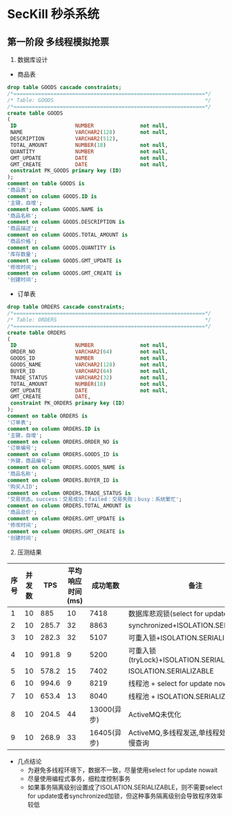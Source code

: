 # SecKill 秒杀系统
## 第一阶段 多线程模拟抢票
 1. 数据库设计
  + 商品表
  ```SQL
  drop table GOODS cascade constraints;
/*==============================================================*/
/* Table: GOODS                                                 */
/*==============================================================*/
create table GOODS 
(
   ID                   NUMBER               not null,
   NAME                 VARCHAR2(128)        not null,
   DESCRIPTION          VARCHAR2(512),
   TOTAL_AMOUNT         NUMBER(18)           not null,
   QUANTITY             NUMBER               not null,
   GMT_UPDATE           DATE                 not null,
   GMT_CREATE           DATE                 not null,
   constraint PK_GOODS primary key (ID)
);
comment on table GOODS is
'商品表';
comment on column GOODS.ID is
'主键，自增';
comment on column GOODS.NAME is
'商品名称';
comment on column GOODS.DESCRIPTION is
'商品描述';
comment on column GOODS.TOTAL_AMOUNT is
'商品价格';
comment on column GOODS.QUANTITY is
'库存数量';
comment on column GOODS.GMT_UPDATE is
'修改时间';
comment on column GOODS.GMT_CREATE is
'创建时间';
  ```
  + 订单表
  ```SQL
  drop table ORDERS cascade constraints;
/*==============================================================*/
/* Table: ORDERS                                                */
/*==============================================================*/
create table ORDERS 
(
   ID                   NUMBER               not null,
   ORDER_NO             VARCHAR2(64)         not null,
   GOODS_ID             NUMBER               not null,
   GOODS_NAME           VARCHAR2(128)        not null,
   BUYER_ID             VARCHAR2(64)         not null,
   TRADE_STATUS         VARCHAR2(32)         not null,
   TOTAL_AMOUNT         NUMBER(18)           not null,
   GMT_UPDATE           DATE                 not null,
   GMT_CREATE           DATE,
   constraint PK_ORDERS primary key (ID)
);
comment on table ORDERS is
'订单表';
comment on column ORDERS.ID is
'主键，自增';
comment on column ORDERS.ORDER_NO is
'订单编号';
comment on column ORDERS.GOODS_ID is
'外键，商品编号';
comment on column ORDERS.GOODS_NAME is
'商品名称';
comment on column ORDERS.BUYER_ID is
'购买人ID';
comment on column ORDERS.TRADE_STATUS is
'交易状态。success：交易成功；failed：交易失败；busy：系统繁忙';
comment on column ORDERS.TOTAL_AMOUNT is
'商品总价';
comment on column ORDERS.GMT_UPDATE is
'修改时间';
comment on column ORDERS.GMT_CREATE is
'创建时间';
  ```
 2. 压测结果
 
|序号|并发数|TPS|平均响应时间(ms)|成功笔数|备注|
|----|-----|---|----------------|--------|---|
|1|10|885|10|7418|数据库悲观锁(select for update nowait)|
|2|10|285.7|32|8863|synchronized+ISOLATION.SERIALIZABLE|
|3|10|282.3|32|5107|可重入锁+ISOLATION.SERIALIZABLE|
|4|10|991.8|9|5200|可重入锁(tryLock)+ISOLATION.SERIALIZABLE|
|5|10|578.2|15|7402|ISOLATION.SERIALIZABLE|
|6|10|994.6|9|8219|线程池 + select for update nowait|
|7|10|653.4|13|8040|线程池 + ISOLATION.SERIALIZABLE|
|8|10|204.5|44|13000(异步)|ActiveMQ未优化|
|9|10|268.9|33|16405(异步)|ActiveMQ,多线程发送,单线程处理.有少量慢查询|

 + 几点结论
   - 为避免多线程环境下，数据不一致，尽量使用select for update nowait
   - 尽量使用编程式事务，细粒度控制事务
   - 如果事务隔离级别设置成了ISOLATION.SERIALIZABLE，则不需要select for update或者synchronized加锁，但这种事务隔离级别会导致程序效率较低

